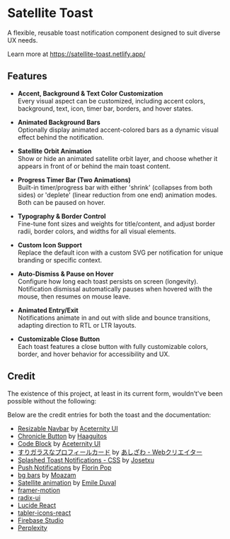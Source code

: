 # Satellite Toast
A flexible, reusable toast notification component designed to suit diverse UX needs.

Learn more at https://satellite-toast.netlify.app/

## Features

- **Accent, Background & Text Color Customization**  
  Every visual aspect can be customized, including accent colors, background, text, icon, timer bar, borders, and hover states.

- **Animated Background Bars**  
  Optionally display animated accent-colored bars as a dynamic visual effect behind the notification.

- **Satellite Orbit Animation**  
  Show or hide an animated satellite orbit layer, and choose whether it appears in front of or behind the main toast content.

- **Progress Timer Bar (Two Animations)**  
  Built-in timer/progress bar with either 'shrink' (collapses from both sides) or 'deplete' (linear reduction from one end) animation modes. Both can be paused on hover.

- **Typography & Border Control**  
  Fine-tune font sizes and weights for title/content, and adjust border radii, border colors, and widths for all visual elements.

- **Custom Icon Support**  
  Replace the default icon with a custom SVG per notification for unique branding or specific context.

- **Auto-Dismiss & Pause on Hover**  
  Configure how long each toast persists on screen (longevity). Notification dismissal automatically pauses when hovered with the mouse, then resumes on mouse leave.

- **Animated Entry/Exit**  
  Notifications animate in and out with slide and bounce transitions, adapting direction to RTL or LTR layouts.

- **Customizable Close Button**  
  Each toast features a close button with fully customizable colors, border, and hover behavior for accessibility and UX.


## Credit
The existence of this project, at least in its current form, wouldn’t've been possible without the following:

Below are the credit entries for both the toast and the documentation:

- [Resizable Navbar](https://ui.aceternity.com/components/resizable-navbar) by [Aceternity UI](https://ui.aceternity.com/)
- [Chronicle Button](https://codepen.io/Haaguitos/pen/OJrVZdJ) by [Haaguitos](https://codepen.io/Haaguitos)
- [Code Block](https://ui.aceternity.com/components/code-block) by [Aceternity UI](https://ui.aceternity.com/)
- [すりガラスなプロフィールカード](https://codepen.io/ash_creator/pen/zYaPZLB) by [あしざわ - Webクリエイター](https://codepen.io/ash_creator)
- [Splashed Toast Notifications - CSS](https://codepen.io/josetxu/pen/OJGXdzY) by [Josetxu](https://codepen.io/josetxu)
- [Push Notifications](https://codepen.io/FlorinPop17/pen/xxORmaB) by [Florin Pop](https://codepen.io/FlorinPop17)
- [bg bars](https://21st.dev/to_be_deleted/bg-bars/default) by [Moazam](https://21st.dev/muhammadnadeemmn9485134)
- [Satellite animation](https://codepen.io/Emile_Dvl/pen/RwVeVy) by [Emile Duval](https://codepen.io/Emile_Dvl)
- [framer-motion](https://www.npmjs.com/package/framer-motion)
- [radix-ui](https://www.npmjs.com/package/radix-ui)
- [Lucide React](https://www.npmjs.com/package/lucide-react)
- [tabler-icons-react](https://www.npmjs.com/package/tabler-icons-react)
- [Firebase Studio](https://firebase.studio/)
- [Perplexity](https://www.perplexity.ai/)
